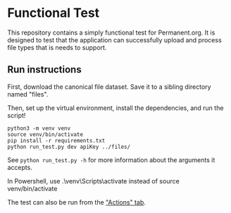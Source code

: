 # Functional Test

This repository contains a simply functional test for Permanent.org. It is designed to test that the application can successfully upload and process file types that is needs to support.

## Run instructions

First, download the canonical file dataset. Save it to a sibling directory named "files".

Then, set up the virtual environment, install the dependencies, and run the script!

```
python3 -m venv venv
source venv/bin/activate
pip install -r requirements.txt
python run_test.py dev apiKey ../files/
```

See `python run_test.py -h` for more information about the arguments it accepts.

In Powershell, use .\venv\Scripts\activate instead of source venv/bin/activate

The test can also be run from the ["Actions" tab](https://github.com/PermanentOrg/functional-test/actions).

